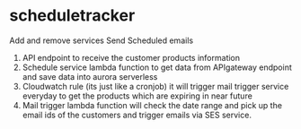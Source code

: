 # scheduletracker
Add and remove services 
Send Scheduled emails


1. API endpoint to receive the customer products information
2. Schedule service lambda function to get data from APIgateway endpoint and save data into aurora serverless
3. Cloudwatch rule (its just like a cronjob) it will trigger mail trigger service everyday to get the products which are expiring in near future
4. Mail trigger lambda function will check the date range and pick up the email ids of the customers and trigger emails via SES service.
